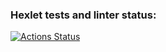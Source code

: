 ### Hexlet tests and linter status:
[![Actions Status](https://github.com/mirreinh/frontend-project-lvl2/workflows/hexlet-check/badge.svg)](https://github.com/mirreinh/frontend-project-lvl2/actions)